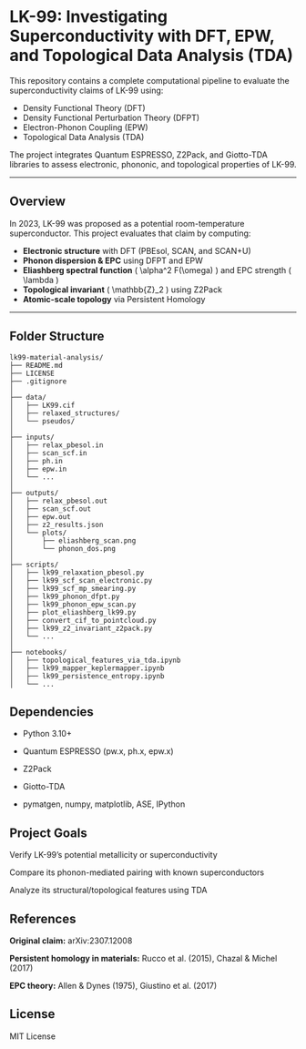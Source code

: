 # LK-99: Investigating Superconductivity with DFT, EPW, and Topological Data Analysis (TDA)

This repository contains a complete computational pipeline to evaluate the superconductivity claims of LK-99 using:

- Density Functional Theory (DFT)
- Density Functional Perturbation Theory (DFPT)
- Electron-Phonon Coupling (EPW)
- Topological Data Analysis (TDA)

The project integrates Quantum ESPRESSO, Z2Pack, and Giotto-TDA libraries to assess electronic, phononic, and topological properties of LK-99.

---

## Overview

In 2023, LK-99 was proposed as a potential room-temperature superconductor. This project evaluates that claim by computing:

- **Electronic structure** with DFT (PBEsol, SCAN, and SCAN+U)
- **Phonon dispersion & EPC** using DFPT and EPW
- **Eliashberg spectral function** \( \alpha^2 F(\omega) \) and EPC strength \( \lambda \)
- **Topological invariant** \( \mathbb{Z}_2 \) using Z2Pack
- **Atomic-scale topology** via Persistent Homology

---

## Folder Structure

```text
lk99-material-analysis/
├── README.md
├── LICENSE
├── .gitignore
│
├── data/
│   ├── LK99.cif
│   ├── relaxed_structures/
│   └── pseudos/
│
├── inputs/
│   ├── relax_pbesol.in
│   ├── scan_scf.in
│   ├── ph.in
│   ├── epw.in
│   └── ...
│
├── outputs/
│   ├── relax_pbesol.out
│   ├── scan_scf.out
│   ├── epw.out
│   ├── z2_results.json
│   └── plots/
│       ├── eliashberg_scan.png
│       └── phonon_dos.png
│
├── scripts/
│   ├── lk99_relaxation_pbesol.py
│   ├── lk99_scf_scan_electronic.py
│   ├── lk99_scf_mp_smearing.py
│   ├── lk99_phonon_dfpt.py
│   ├── lk99_phonon_epw_scan.py
│   ├── plot_eliashberg_lk99.py
│   ├── convert_cif_to_pointcloud.py
│   ├── lk99_z2_invariant_z2pack.py
│   └── ...
│
├── notebooks/
│   ├── topological_features_via_tda.ipynb
│   ├── lk99_mapper_keplermapper.ipynb
│   ├── lk99_persistence_entropy.ipynb
│   └── ...
```

## Dependencies

- Python 3.10+

- Quantum ESPRESSO (pw.x, ph.x, epw.x)

- Z2Pack

- Giotto-TDA

- pymatgen, numpy, matplotlib, ASE, IPython

## Project Goals
Verify LK-99’s potential metallicity or superconductivity

Compare its phonon-mediated pairing with known superconductors

Analyze its structural/topological features using TDA

## References

**Original claim:** arXiv:2307.12008

**Persistent homology in materials:**
Rucco et al. (2015), Chazal & Michel (2017)

**EPC theory:** Allen & Dynes (1975), Giustino et al. (2017)

## License
MIT License




